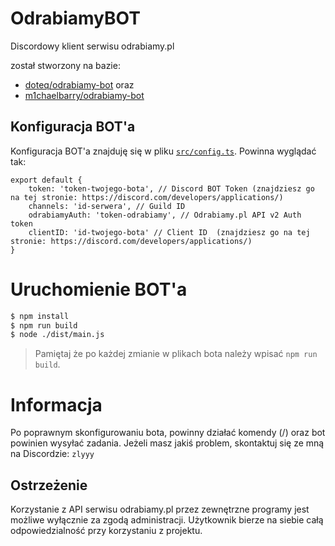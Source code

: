 # OdrabiamyBOT
Discordowy klient serwisu odrabiamy.pl

został stworzony na bazie:
 - [doteq/odrabiamy-bot](https://github.com/doteq/odrabiamy-bot)
 oraz
 - [m1chaelbarry/odrabiamy-bot](https://github.com/m1chaelbarry/odrabiamy-bot)

## Konfiguracja BOT'a
Konfiguracja BOT'a znajduję się w pliku [`src/config.ts`](src/config.ts).
Powinna wyglądać tak:
```
export default {
    token: 'token-twojego-bota', // Discord BOT Token (znajdziesz go na tej stronie: https://discord.com/developers/applications/)
    channels: 'id-serwera', // Guild ID
    odrabiamyAuth: 'token-odrabiamy', // Odrabiamy.pl API v2 Auth token
    clientID: 'id-twojego-bota' // Client ID  (znajdziesz go na tej stronie: https://discord.com/developers/applications/)
}
```

# Uruchomienie BOT'a
```bash
$ npm install
$ npm run build
$ node ./dist/main.js
```
> Pamiętaj że po każdej zmianie w plikach bota należy wpisać ```npm run build```.

# Informacja
Po poprawnym skonfigurowaniu bota, powinny działać komendy (/) oraz bot powinien wysyłać zadania.
Jeżeli masz jakiś problem, skontaktuj się ze mną na Discordzie: ```zlyyy```

## Ostrzeżenie
Korzystanie z API serwisu odrabiamy.pl przez zewnętrzne programy jest możliwe wyłącznie za zgodą administracji. Użytkownik bierze na siebie całą odpowiedzialność przy korzystaniu z projektu.

